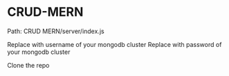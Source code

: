 # CRUD-MERN

Path: CRUD MERN/server/index.js


  Replace <username> with username of your mongodb cluster
  Replace <password> with password of your mongodb cluster
  
Clone the repo

